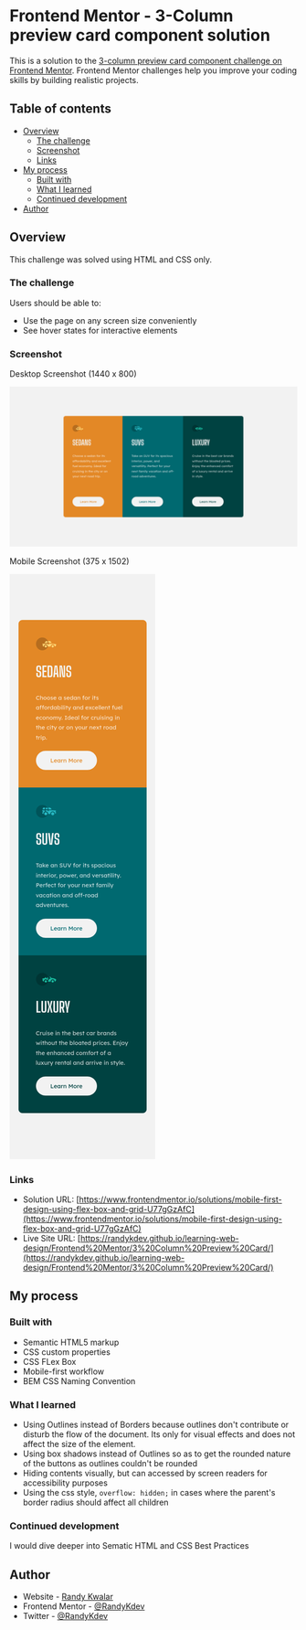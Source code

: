 # Frontend Mentor - 3-Column preview card component solution

This is a solution to the [3-column preview card component challenge on Frontend Mentor](https://www.frontendmentor.io/challenges/3column-preview-card-component-pH92eAR2-). Frontend Mentor challenges help you improve your coding skills by building realistic projects. 

## Table of contents

- [Overview](#overview)
  - [The challenge](#the-challenge)
  - [Screenshot](#screenshot)
  - [Links](#links)
- [My process](#my-process)
  - [Built with](#built-with)
  - [What I learned](#what-i-learned)
  - [Continued development](#continued-development)
- [Author](#author)


## Overview

This challenge was solved using HTML and CSS only.

### The challenge

Users should be able to:

- Use the page on any screen size conveniently
- See hover states for interactive elements

### Screenshot

Desktop Screenshot (1440 x 800)

![Desktop Screenshot](./screenshots/desktop-screenshot.png)

Mobile Screenshot (375 x 1502)

![Desktop Screenshot](./screenshots/mobile-screenshot.png)

### Links

- Solution URL: [https://www.frontendmentor.io/solutions/mobile-first-design-using-flex-box-and-grid-U77gGzAfC](https://www.frontendmentor.io/solutions/mobile-first-design-using-flex-box-and-grid-U77gGzAfC)
- Live Site URL: [https://randykdev.github.io/learning-web-design/Frontend%20Mentor/3%20Column%20Preview%20Card/](https://randykdev.github.io/learning-web-design/Frontend%20Mentor/3%20Column%20Preview%20Card/)

## My process

### Built with

- Semantic HTML5 markup
- CSS custom properties
- CSS FLex Box
- Mobile-first workflow
- BEM CSS Naming Convention

### What I learned

- Using Outlines instead of Borders because outlines don't contribute or disturb the flow of the document. Its only for visual effects and does not affect the size of the element.
- Using box shadows instead of Outlines so as to get the rounded nature of the buttons as outlines couldn't be rounded
- Hiding contents visually, but can accessed by screen readers for accessibility purposes
- Using the css style, `overflow: hidden;` in cases where the parent's border radius should affect all children 

### Continued development

I would dive deeper into Sematic HTML  and CSS Best Practices

## Author

- Website - [Randy Kwalar](https://www.github.com/RandyKdev)
- Frontend Mentor - [@RandyKdev](https://www.frontendmentor.io/profile/RandyKdev)
- Twitter - [@RandyKdev](https://www.twitter.com/randykdev)

